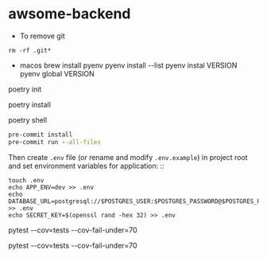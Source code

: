 # awsome-backend

- To remove git

```git
rm -rf .git*
```

- macos
  brew install pyenv
  pyenv install --list
  pyenv instal VERSION
  pyenv global VERSION

poetry init

poetry install

poetry shell

```cmd
pre-commit install
pre-commit run --all-files
```

Then create `.env` file (or rename and modify `.env.example`) in project root and set environment variables for application: ::

    touch .env
    echo APP_ENV=dev >> .env
    echo DATABASE_URL=postgresql://$POSTGRES_USER:$POSTGRES_PASSWORD@$POSTGRES_HOST:$POSTGRES_PORT/$POSTGRES_DB >> .env
    echo SECRET_KEY=$(openssl rand -hex 32) >> .env

pytest --cov=tests --cov-fail-under=70

pytest --cov=tests --cov-fail-under=70
